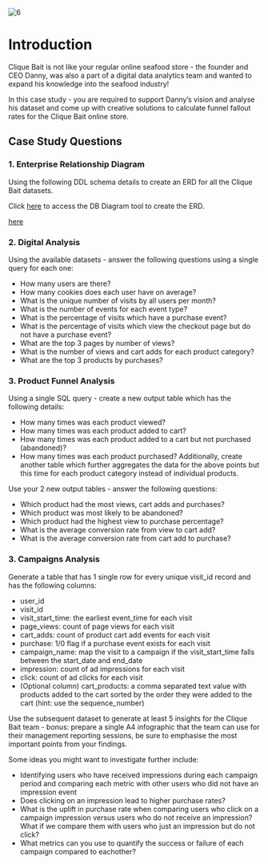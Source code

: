 ![6](https://github.com/olubadero/Danny_Mas_8-week_SQL_Challenge/assets/111298078/80f4c5a2-da59-436b-ace5-0029966c1291)

# Introduction
Clique Bait is not like your regular online seafood store - the founder and CEO Danny, was also a part of a digital data analytics team and wanted to expand his knowledge into the seafood industry!

In this case study - you are required to support Danny’s vision and analyse his dataset and come up with creative solutions to calculate funnel fallout rates for the Clique Bait online store.

## Case Study Questions

### 1. Enterprise Relationship Diagram
Using the following DDL schema details to create an ERD for all the Clique Bait datasets.

Click [here](https://www.db-fiddle.com/f/jmnwogTsUE8hGqkZv9H7E8/17) to access the DB Diagram tool to create the ERD.

[here](https://www.db-fiddle.com/f/jmnwogTsUE8hGqkZv9H7E8/17)


### 2. Digital Analysis
Using the available datasets - answer the following questions using a single query for each one:

- How many users are there?
- How many cookies does each user have on average?
- What is the unique number of visits by all users per month?
- What is the number of events for each event type?
- What is the percentage of visits which have a purchase event?
- What is the percentage of visits which view the checkout page but do not have a purchase event?
- What are the top 3 pages by number of views?
- What is the number of views and cart adds for each product category?
- What are the top 3 products by purchases?

  
### 3. Product Funnel Analysis
Using a single SQL query - create a new output table which has the following details:

- How many times was each product viewed?
- How many times was each product added to cart?
- How many times was each product added to a cart but not purchased (abandoned)?
- How many times was each product purchased?
Additionally, create another table which further aggregates the data for the above points but this time for each product category instead of individual products.

Use your 2 new output tables - answer the following questions:

- Which product had the most views, cart adds and purchases?
- Which product was most likely to be abandoned?
- Which product had the highest view to purchase percentage?
- What is the average conversion rate from view to cart add?
- What is the average conversion rate from cart add to purchase?

### 3. Campaigns Analysis
Generate a table that has 1 single row for every unique visit_id record and has the following columns:

- user_id
- visit_id
- visit_start_time: the earliest event_time for each visit
- page_views: count of page views for each visit
- cart_adds: count of product cart add events for each visit
- purchase: 1/0 flag if a purchase event exists for each visit
- campaign_name: map the visit to a campaign if the visit_start_time falls between the start_date and end_date
- impression: count of ad impressions for each visit
- click: count of ad clicks for each visit
- (Optional column) cart_products: a comma separated text value with products added to the cart sorted by the order they were added to the cart (hint: use the sequence_number)

Use the subsequent dataset to generate at least 5 insights for the Clique Bait team - bonus: prepare a single A4 infographic that the team can use for their management reporting sessions, be sure to emphasise the most important points from your findings.

Some ideas you might want to investigate further include:

- Identifying users who have received impressions during each campaign period and comparing each metric with other users who did not have an impression event
- Does clicking on an impression lead to higher purchase rates?
- What is the uplift in purchase rate when comparing users who click on a campaign impression versus users who do not receive an impression? What if we compare them with users who just an impression but do not click?
- What metrics can you use to quantify the success or failure of each campaign compared to eachother?

